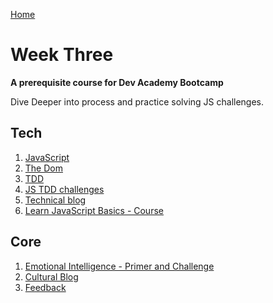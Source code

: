 [Home](../README.md)

# Week Three 

__A prerequisite course for Dev Academy Bootcamp__

Dive Deeper into process and practice solving JS challenges. 


## Tech

1. [JavaScript]()  
2. [The Dom]()  
3. [TDD]() 
4. [JS TDD challenges]()    
5. [Technical blog]()   
6. [Learn JavaScript Basics - Course]()   


## Core 
1. [Emotional Intelligence - Primer and Challenge](core-eq.md)    
3. [Cultural Blog](core-blog-eq.md)
2. [Feedback](../feedback.md)   
  


